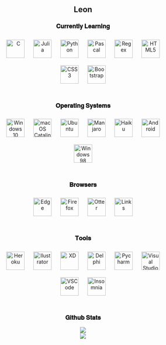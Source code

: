 ## <div align="center">Leon</div>  

### <div align="center">𝐂𝐮𝐫𝐫𝐞𝐧𝐭𝐥𝐲 𝐋𝐞𝐚𝐫𝐧𝐢𝐧𝐠</div>  
<div align="center">  
<img style="margin: 10px" src="https://cdn.jsdelivr.net/gh/devicons/devicon/icons/c/c-original.svg" alt="C" height="50" />
<img style="margin: 10px" src="https://cdn.jsdelivr.net/gh/devicons/devicon/icons/julia/julia-original.svg" alt="Julia" height="50" />
<img style="margin: 10px" src="https://cdn.jsdelivr.net/gh/devicons/devicon/icons/python/python-original.svg" alt="Python" height="50" />
<img style="margin: 10px" src="https://i.imgur.com/QtmVvKi.png" alt="Pascal" height="50" />
<img style="margin: 10px" src="https://i.imgur.com/uJLz8HE.png" alt="Regex" height="50" />
<img style="margin: 10px" src="https://cdn.jsdelivr.net/gh/devicons/devicon/icons/html5/html5-original.svg" alt="HTML5" height="50" />  
<img style="margin: 10px" src="https://cdn.jsdelivr.net/gh/devicons/devicon/icons/css3/css3-original.svg" alt="CSS3" height="50" />  
<img style="margin: 10px" src="https://cdn.jsdelivr.net/gh/devicons/devicon/icons/bootstrap/bootstrap-plain.svg" alt="Bootstrap" height="50" />  
  
</div>
                                                                                                                      
</br>

### <div align="center">𝐎𝐩𝐞𝐫𝐚𝐭𝐢𝐧𝐠 𝐒𝐲𝐬𝐭𝐞𝐦𝐬</div>  
<div align="center">  
<img style="margin: 10px" src="https://cdn.jsdelivr.net/gh/devicons/devicon/icons/windows8/windows8-original.svg" alt="Windows 10" height="50" />
<img style="margin: 10px" src="https://cdn.jim-nielsen.com/macos/512/macos-catalina-2019-10-08.png" alt="macOS Catalina" height="50" />
<img style="margin: 10px" src="https://cdn.jsdelivr.net/gh/devicons/devicon/icons/ubuntu/ubuntu-plain.svg" alt="Ubuntu" height="50" />
<img style="margin: 10px" src="https://upload.wikimedia.org/wikipedia/commons/thumb/3/3e/Manjaro-logo.svg/1200px-Manjaro-logo.svg.png" alt="Manjaro" height="50" />
<img style="margin: 10px" src="https://cdn.icon-icons.com/icons2/2699/PNG/512/haiku_os_logo_icon_171018.png" alt="Haiku" height="50" />
<img style="margin: 10px" src="https://cdn.jsdelivr.net/gh/devicons/devicon/icons/android/android-plain.svg" alt="Android" height="50" />  
<img style="margin: 10px" src="https://upload.wikimedia.org/wikipedia/commons/thumb/6/6d/Windows_Logo_%281992-2001%29.svg/1024px-Windows_Logo_%281992-2001%29.svg.png" alt="Windows 98" height="50" />  

</div>
                                                                                                                                 
</br>

### <div align="center">𝐁𝐫𝐨𝐰𝐬𝐞𝐫𝐬</div>  
<div align="center">  
<img style="margin: 10px" src="https://cdn.icon-icons.com/icons2/2552/PNG/512/edge_browser_logo_icon_152998.png" alt="Edge" height="50" />
<img style="margin: 10px" src="https://cdn.jsdelivr.net/gh/devicons/devicon/icons/firefox/firefox-plain.svg" alt="Firefox" height="50" />
<img style="margin: 10px" src="https://upload.wikimedia.org/wikipedia/commons/thumb/f/f0/Otter_Browser_Logo.svg/512px-Otter_Browser_Logo.svg.png" alt="Otter" height="50" />
<img style="margin: 10px" src="https://i.imgur.com/EEPSJTo.png" alt="Links" height="50" />
  
</div>
                                                                                                                                 
</br>

### <div align="center">𝐓𝐨𝐨𝐥𝐬</div>  
<div align="center">  
<img style="margin: 10px" src="https://cdn.jsdelivr.net/gh/devicons/devicon/icons/heroku/heroku-plain.svg" alt="Heroku" height="50" />
<img style="margin: 10px" src="https://cdn.jsdelivr.net/gh/devicons/devicon/icons/illustrator/illustrator-plain.svg" alt="Ilustrator" height="50" />
<img style="margin: 10px" src="https://cdn.jsdelivr.net/gh/devicons/devicon/icons/xd/xd-plain.svg" alt="XD" height="50" />
<img style="margin: 10px" src="https://i.imgur.com/8UwjAjY.png" alt="Delphi" height="50" />
<img style="margin: 10px" src="https://cdn.jsdelivr.net/gh/devicons/devicon/icons/pycharm/pycharm-original.svg" alt="Pycharm" height="50" />
<img style="margin: 10px" src="https://cdn.jsdelivr.net/gh/devicons/devicon/icons/visualstudio/visualstudio-plain.svg" alt="Visual Studio" height="50" />
<img style="margin: 10px" src="https://cdn.jsdelivr.net/gh/devicons/devicon/icons/vscode/vscode-original.svg" alt="VSCode" height="50" />
<img style="margin: 10px" src="https://s3.amazonaws.com/s3.roaringapps.com/assets/icons/1561251841927-Insomnia.png" alt="Insomnia" height="50" />
  
</div>
                                                                                                                                 
</br>

### <div align="center">𝐆𝐢𝐭𝐡𝐮𝐛 𝐒𝐭𝐚𝐭𝐬</div> 

<div align="center"><img src="https://github-readme-stats.vercel.app/api?username=leonsp95&show_icons=true&count_private=true&hide_border=true" align="center" /></div>  
<div align="center"><img src="https://github-readme-stats.vercel.app/api/top-langs/?username=leonsp95&layout=compact" align="center" /></div>

